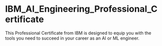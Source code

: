 # IBM_AI_Engineering_Professional_Certificate
This Professional Certificate from IBM is designed to equip you with the tools you need to succeed in your career as an AI or ML engineer. 
